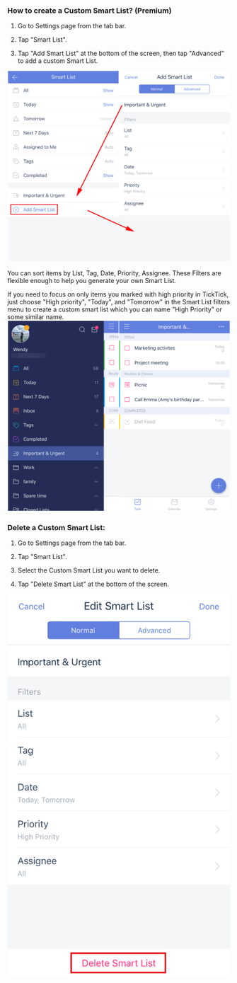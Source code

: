 ### How to create a Custom Smart List? (Premium)

1. Go to Settings page from the tab bar.

2. Tap "Smart List".
 
3. Tap "Add Smart List" at the bottom of the screen, then tap "Advanced" to add a custom Smart List.

![](ios/4.2/4.2.2.1.png)

You can sort items by List, Tag, Date, Priority, Assignee. These Filters are flexible enough to help you generate your own Smart List.

If you need to focus on only items you marked with high priority in TickTick, just choose "High priority", "Today", and "Tomorrow" in the Smart List filters menu to create a custom smart list which you can name "High Priority" or some similar name.
![](ios/4.2/4.2.2.2.png)

### Delete a Custom Smart List:

1. Go to Settings page from the tab bar.

2. Tap "Smart List".

3. Select the Custom Smart List you want to delete.

4. Tap "Delete Smart List" at the bottom of the screen.


![](ios/4.2/4.2.2.3.png)
